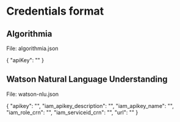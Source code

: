 # Credentials format

## Algorithmia

File: algorithmia.json

{
"apiKey": ""
}

## Watson Natural Language Understanding

File: watson-nlu.json

{
"apikey": "",
"iam_apikey_description": "",
"iam_apikey_name": "",
"iam_role_crn": "",
"iam_serviceid_crn": "",
"url": ""
}
